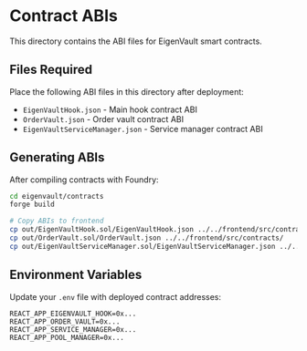 # Contract ABIs

This directory contains the ABI files for EigenVault smart contracts.

## Files Required

Place the following ABI files in this directory after deployment:

- `EigenVaultHook.json` - Main hook contract ABI
- `OrderVault.json` - Order vault contract ABI  
- `EigenVaultServiceManager.json` - Service manager contract ABI

## Generating ABIs

After compiling contracts with Foundry:

```bash
cd eigenvault/contracts
forge build

# Copy ABIs to frontend
cp out/EigenVaultHook.sol/EigenVaultHook.json ../../frontend/src/contracts/
cp out/OrderVault.sol/OrderVault.json ../../frontend/src/contracts/
cp out/EigenVaultServiceManager.sol/EigenVaultServiceManager.json ../../frontend/src/contracts/
```

## Environment Variables

Update your `.env` file with deployed contract addresses:

```
REACT_APP_EIGENVAULT_HOOK=0x...
REACT_APP_ORDER_VAULT=0x...
REACT_APP_SERVICE_MANAGER=0x...
REACT_APP_POOL_MANAGER=0x...
```